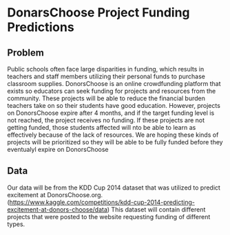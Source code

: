 # DonarsChoose Project Funding Predictions

## Problem 
Public schools often face large disparities in funding, which results in teachers and staff members utilizing their personal funds to purchase classroom supplies. DonorsChoose is an online crowdfunding platform that exists so educators can seek funding for projects and resources from the community. These projects will be able to reduce the financial burden teachers take on so their students have good education. However, projects on DonorsChoose expire after 4 months, and if the target funding level is not reached, the project receives no funding. If these projects are not getting funded, those students affected will nto be able to learn as effectively because of the lack of resources. We are hoping these kinds of projects will be prioritized so they will be able to be fully funded before they eventualyl expire on DonorsChoose

## Data 
Our data will be from the KDD Cup 2014 dataset that was utilized to predict excitement at DonorsChoose.org. 
(https://www.kaggle.com/competitions/kdd-cup-2014-predicting-excitement-at-donors-choose/data)
This dataset will contain different projects that were posted to the website requesting funding of different types. 
